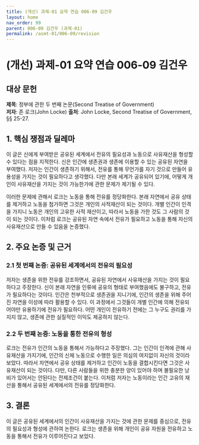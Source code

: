 ```yaml
---
title: (개선) 과제-01 요약 연습 006-09 김건우
layout: home
nav_order: 99
parent: 006-09 김건우 (과제-01)
permalink: /asmt-01/006-09/revision
---
```


# (개선) 과제-01 요약 연습 006-09 김건우 


## 대상 문헌
**제목**: 정부에 관한 두 번째 논문(Second Treatise of Government)  
**저자**: 존 로크(John Locke) 
**출처**: John Locke, Second Treatise of Government, §§ 25-27.  

## 1. 핵심 쟁점과 딜레마  
이 글은 신에게 부여받은 공유된 세계에서 전유의 필요성과 노동으로 사유재산을 형성할 수 있다는 점을 지적한다. 신은 인간에 생존권과 생존에 이용할 수 있는 공유된 자연을 부여했다. 저자는 인간이 생존하기 위해서, 전유를 통해 무언가를 자기 것으로 만들어 유용성을 가지는 것이 필요하다고 생각했다. 다만 본래 세계가 공유되어 있기에, 어떻게 개인이 사유재산을 가지는 것이 가능한가에 관한 문제가 제기될 수 있다. 

이러한 문제에 관해서 로크는 노동을 통해 전유를 정당화한다. 본래 자연에서 공유 상태를 제거하고 노동을 첨가하면 그것은 개인의 사적재산이 되는 것이다. 개별 인간이 인격을 가지니 노동은 개인의 고유한 사적 재산이고, 따라서 노동을 가한 것도 그 사람의 것이 되는 것이다. 이처럼 로크는 공유된 자연 속에서 전유가 필요하고 노동을 통해 자신의 사유재산으로 만들 수 있음을 논증했다.  

## 2. 주요 논증 및 근거  

### 2.1 첫 번째 논증: 공유된 세계에서의 전유의 필요성  
저자는 생존을 위한 전유를 강조하면서, 공유된 자연에서 사유재산을 가지는 것이 필요하다고 주장한다. 신이 본래 자연을 인류에 공유의 형태로 부여했음에도 불구하고, 전유가 필요하다는 것이다. 인간은 천부적으로 생존권을 지니기에, 인간의 생존을 위해 주어진 자연을 이성에 따라 활용할 수 있다. 이 과정에서 그것들이 개별 인간에 의해 전유되어야만 유용하기에 전유가 필요하다. 어떤 개인이 전유하기 전에는 그 누구도 권리를 가지지 않고, 생존에 관한 실질적인 이익도 제공하지 않는다.

### 2.2 두 번째 논증: 노동을 통한 전유의 형성   
로크는 전유가 인간의 노동을 통해서 가능하다고 주장했다. 그는 인간이 인격에 관해 사유재산을 가지기에, 인간의 신체 노동으로 수행한 일은 의심의 여지없이 자신의 것이라 보았다. 따라서 자연에서 공유 상태를 제거하고 인간이 노동을 결합시킨다면 그것은 사유재산이 되는 것이다. 다만, 다른 사람들을 위한 충분한 양이 있어야 하며 불필요한 낭비가 있어서는 안된다는 전제조건이 붙는다. 이처럼 저자는 노동이라는 인간 고유의 재산을 통해서 공유된 세계에서의 전유를 정당화한다.  

## 3. 결론  
이 글은 공유된 세계에서의 인간이 사유재산을 가지는 것에 관한 문제를 중심으로, 전유의 필요성과 형성에 관하여 논한다. 로크는 생존을 위해 개인이 공유 자원을 전유하고 노동을 통해서 전유가 이루어진다고 보았다.  

